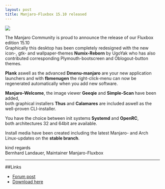 ```yaml
---
layout: post
title: Manjaro-Fluxbox 15.10 released
---
```

  
<img src="https://manjaro.github.io/images/manjaro-fluxbox-15.10.jpg">
  
The Manjaro Community is proud to announce the release of our Fluxbox edition 15.10  
Graphically this desktop has been completely redesigned with the new icon-, gtk- and wallpaper-themes **Numix-Reborn** by UgoYak who has also contributed corresponding Plymouth-bootscreen and Oblogout-button themes.  
  
**Plank** aswell as the advanced **Dmenu-manjaro** are your new application launchers and with **fbmenugen** the right-click-menu can now be regenerated automatically when you add new software.  
  
**Manjaro-Welcome**, the image viewer **Geeqie** and **Simple-Scan** have been added,  
both graphical installers **Thus** and **Calamares** are included aswell as the well-proven CLI-installer.  
  
You have the choice between init systems **Systemd** and **OpenRC**,  
both architectures 32 and 64bit are available.  
  
Install media have been created including the latest Manjaro- and Arch Linux-updates on the **stable branch**.  
  
kind regards  
Bernhard Landauer, Maintainer Manjaro-Fluxbox  
  
----
  
##Links  
  
* [Forum post](https://forum.manjaro.org/index.php?board=56.0)  
* [Download here](https://sourceforge.net/projects/manjaro-fluxbox/files/manjaro-fluxbox-15.10/)  
